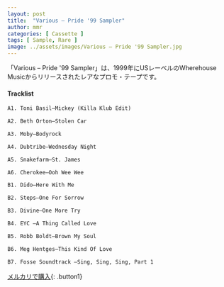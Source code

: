 ```yaml
---
layout: post
title:  "Various – Pride '99 Sampler"
author: mmr
categories: [ Cassette ]
tags: [ Sample, Rare ]
image: ../assets/images/Various – Pride '99 Sampler.jpg
---
```


「Various – Pride '99 Sampler」は、1999年にUSレーベルのWherehouse Musicからリリースされたレアなプロモ・テープです。

#### Tracklist
```md
A1. Toni Basil–Mickey (Killa Klub Edit)

A2. Beth Orton–Stolen Car

A3. Moby–Bodyrock

A4. Dubtribe–Wednesday Night

A5. Snakefarm–St. James

A6. Cherokee–Ooh Wee Wee

B1. Dido–Here With Me

B2. Steps–One For Sorrow

B3. Divine–One More Try

B4. EYC –A Thing Called Love

B5. Robb Boldt–Brown My Soul

B6. Meg Hentges–This Kind Of Love

B7. Fosse Soundtrack –Sing, Sing, Sing, Part 1
```

[メルカリで購入](https://jp.mercari.com/item/m95283497608?afid=6142608987){: .button1}

